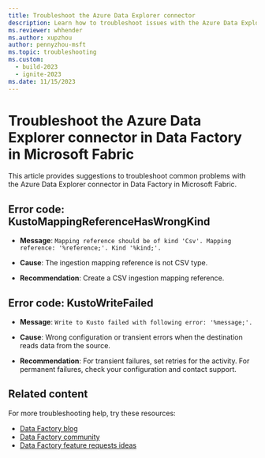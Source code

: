 ```yaml
---
title: Troubleshoot the Azure Data Explorer connector
description: Learn how to troubleshoot issues with the Azure Data Explorer connector in Data Factory in Microsoft Fabric.
ms.reviewer: whhender
ms.author: xupzhou
author: pennyzhou-msft
ms.topic: troubleshooting
ms.custom:
  - build-2023
  - ignite-2023
ms.date: 11/15/2023
---
```


# Troubleshoot the Azure Data Explorer connector in Data Factory in Microsoft Fabric

This article provides suggestions to troubleshoot common problems with the Azure Data Explorer connector in Data Factory in Microsoft Fabric.

## Error code: KustoMappingReferenceHasWrongKind

- **Message**: `Mapping reference should be of kind 'Csv'. Mapping reference: '%reference;'. Kind '%kind;'.`

- **Cause**: The ingestion mapping reference is not CSV type.

- **Recommendation**: Create a CSV ingestion mapping reference.

## Error code: KustoWriteFailed

- **Message**: `Write to Kusto failed with following error: '%message;'.`

- **Cause**: Wrong configuration or transient errors when the destination reads data from the source.

- **Recommendation**: For transient failures, set retries for the activity. For permanent failures, check your configuration and contact support.

## Related content

For more troubleshooting help, try these resources:

- [Data Factory blog](https://blog.fabric.microsoft.com/en-us/blog/category/data-factory)
- [Data Factory community](https://community.fabric.microsoft.com/t5/Data-Factory-preview-Community/ct-p/datafactory)
- [Data Factory feature requests ideas](https://ideas.fabric.microsoft.com/)
